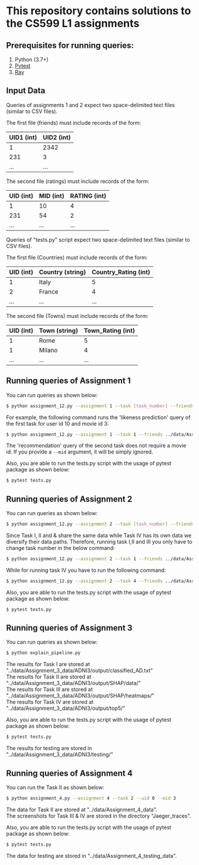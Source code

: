 # This repository contains solutions to the CS599 L1 assignments 

## Prerequisites for running queries:

1. Python (3.7+)
2. [Pytest](https://docs.pytest.org/en/stable/)
3. [Ray](https://ray.io)

## Input Data

Queries of assignments 1 and 2 expect two space-delimited text files (similar to CSV files). 

The first file (friends) must include records of the form:

|UID1 (int)|UID2 (int)|
|----|----|
|1   |2342|
|231 |3   |
|... |... |

The second file (ratings) must include records of the form:

|UID (int)|MID (int)|RATING (int)|
|---|---|------|
|1  |10 |4     |
|231|54 |2     |
|...|...|...   |

Queries of "tests.py" script expect two space-delimited text files (similar to CSV files). 

The first file (Countries) must include records of the form:

|UID (int)|Country (string)|Country_Rating (int)|
|---|---|------|
|1  |Italy |5     |
|2|France |4     |
|...|...|...   |

The second file (Towns) must include records of the form:

|UID (int)|Town (string)|Town_Rating (int)|
|---|---|------|
|1  |Rome |5     |
|1|Milano |4     |
|...|...|...   |

## Running queries of Assignment 1

You can run queries as shown below: 

```bash
$ python assignment_12.py --assignment 1 --task [task_number] --friends [path_to_friends_file.txt] --ratings [path_to_ratings_file.txt] --uid [user_id] --mid [movie_id]
```

For example, the following command runs the 'likeness prediction' query of the first task for user id 10 and movie id 3:

```bash
$ python assignment_12.py --assignment 1 --task 1 --friends ../data/Assignment_1_data/Friends.txt  --ratings ../data/Assignment_1_data/Ratings.txt --uid 10 --mid 3
```

The 'recommendation' query of the second task does not require a movie id. If you provide a `--mid` argument, it will be simply ignored.

Also, you are able to run the tests.py script with the usage of pytest package as shown below:

```bash
$ pytest tests.py
```
## Running queries of Assignment 2

You can run queries as shown below: 

```bash
$ python assignment_12.py --assignment 2 --task [task_number] --friends [path_to_friends_file.txt] --ratings [path_to_ratings_file.txt] --uid [user_id] --mid [movie_id]
```

Since Task I, II and & share the same data while Task IV has its own data we diversify their data paths. 
Therefore, running task I,II and III you only have to change task number in the below command:
```bash
$ python assignment_12.py --assignment 2 --task 1 --friends ../data/Assignment_2_data/Task_I_II_III/Friends.txt  --ratings ../data/Assignment_2_data/Task_I_II_III/Ratings.txt --uid 0 --mid 3
```
While for running task IV you have to run the following command:
```bash
$ python assignment_12.py --assignment 2 --task 4 --friends ../data/Assignment_2_data/Task_IV/Friends.txt  --ratings ../data/Assignment_2_data/Task_IV/Ratings.txt --uid 0 --mid 3
```

Also, you are able to run the tests.py script with the usage of pytest package as shown below:

```bash
$ pytest tests.py
```

## Running queries of Assignment 3

You can run queries as shown below: 

```bash
$ python explain_pipeline.py
```

The results for Task I are stored at "../data/Assignment_3_data/ADNI3/output/classified_AD.txt" <br />
The results for Task II are stored at "../data/Assignment_3_data/ADNI3/output/SHAP/data/" <br />
The results for Task III are stored at "../data/Assignment_3_data/ADNI3/output/SHAP/heatmaps/" <br />
The results for Task IV are stored at "../data/Assignment_3_data/ADNI3/output/top5/"

Also, you are able to run the tests.py script with the usage of pytest package as shown below:

```bash
$ pytest tests.py
```

The results for testing are stored in "../data/Assignment_3_data/ADNI3/testing/"

## Running queries of Assignment 4

You can run the Task II as shown below: 

```bash
$ python assignment_4.py --assignment 4 --task 2 --uid 0 --mid 3
```

The data for Task II are stored at "../data/Assignment_4_data". <br />
The screenshots for Task III & IV are stored in the directory "Jaeger_traces".

Also, you are able to run the tests.py script with the usage of pytest package as shown below:

```bash
$ pytest tests.py
```

The data for testing are stored in "../data/Assignment_4_testing_data".
